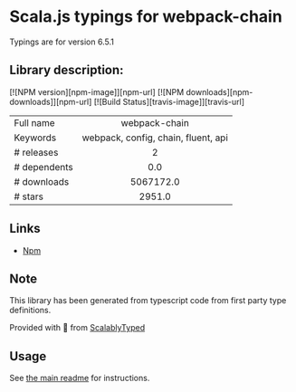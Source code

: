
# Scala.js typings for webpack-chain

Typings are for version 6.5.1

## Library description:
[![NPM version][npm-image]][npm-url] [![NPM downloads][npm-downloads]][npm-url] [![Build Status][travis-image]][travis-url]

|                    |                 |
| ------------------ | :-------------: |
| Full name          | webpack-chain |
| Keywords           | webpack, config, chain, fluent, api |
| # releases         | 2 |
| # dependents       | 0.0 |
| # downloads        | 5067172.0 |
| # stars            | 2951.0 |

## Links
- [Npm](https://www.npmjs.com/package/webpack-chain)
    


## Note
This library has been generated from typescript code from first party type definitions.

Provided with :purple_heart: from [ScalablyTyped](https://github.com/oyvindberg/ScalablyTyped)

## Usage
See [the main readme](../../readme.md) for instructions.


